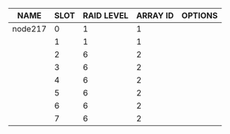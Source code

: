 | NAME | SLOT | RAID LEVEL | ARRAY ID | OPTIONS |
| ---- | ---- | ---------- | -------- | ------- |
| node217 | 0 | 1 | 1 |  |
|  | 1 | 1 | 1 |  |
|  | 2 | 6 | 2 |  |
|  | 3 | 6 | 2 |  |
|  | 4 | 6 | 2 |  |
|  | 5 | 6 | 2 |  |
|  | 6 | 6 | 2 |  |
|  | 7 | 6 | 2 |  |
